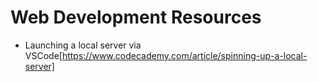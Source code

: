 # Web Development Resources

- Launching a local server via VSCode[https://www.codecademy.com/article/spinning-up-a-local-server]
